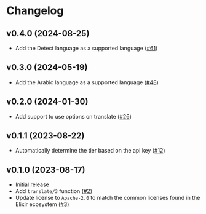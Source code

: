 # Changelog

## v0.4.0 (2024-08-25)

- Add the Detect language as a supported language ([#61](https://github.com/hergetto/deepl_ex/pull/61))

## v0.3.0 (2024-05-19)

- Add the Arabic language as a supported language ([#48](https://github.com/hergetto/deepl_ex/pull/48))

## v0.2.0 (2024-01-30)

- Add support to use options on translate ([#26](https://github.com/hergetto/deepl_ex/pull/26))

## v0.1.1 (2023-08-22)

- Automatically determine the tier based on the api key ([#12](https://github.com/hergetto/deepl_ex/pull/12))

## v0.1.0 (2023-08-17)

- Initial release
- Add `translate/3` function ([#2](https://github.com/hergetto/deepl_ex/pull/2))
- Update license to `Apache-2.0` to match the common licenses found in the Elixir ecosystem ([#3](https://github.com/hergetto/deepl_ex/pull/3))
